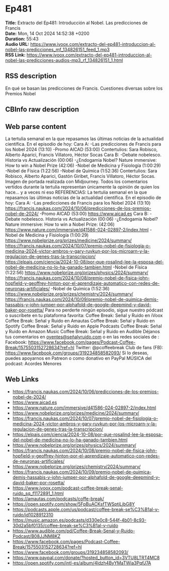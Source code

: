 # Ep481  
**Title:** Extracto del Ep481: Introducción al Nobel. Las predicciones de Francis  
**Date:** Mon, 14 Oct 2024 14:52:38 +0200  
**Duration:** 55:43  
**Audio URL:** https://www.ivoox.com/extracto-del-ep481-introduccion-al-nobel-las-predicciones_mf_134826151_feed_1.mp3  
**RSS Link:** https://www.ivoox.com/extracto-del-ep481-introduccion-al-nobel-las-predicciones-audios-mp3_rf_134826151_1.html  

## RSS description
En qué se basan las predicciones de Francis. Cuestiones diversas sobre los Premios Nobel

## CBInfo raw description


## Web parse content
La tertulia semanal en la que repasamos las últimas noticias de la actualidad científica. En el episodio de hoy: Cara A: -Las predicciones de Francis para los Nobel 2024 (13:10) -Promo AICAD (53:00) Contertulios: Sara Robisco, Alberto Aparici, Francis Villatoro, Héctor Socas Cara B: -Debate nobelesco. Historia vs Actualización (00:06) -¿Endogamia Nobel? Nature immersive: How to win a Nobel Prize (42:06) -Nobel de Medicina y Fisiología (1:00:29) -Nobel de Física (1:22:56) -Nobel de Química (1:52:36) Contertulios: Sara Robisco, Alberto Aparici, Gastón Giribet, Francis Villatoro, Héctor Socas. Imagen de portada realizada con Midjourney. Todos los comentarios vertidos durante la tertulia representan únicamente la opinión de quien los hace… y a veces ni eso REFERENCIAS: La tertulia semanal en la que repasamos las últimas noticias de la actualidad científica. En el episodio de hoy: Cara A: -Las predicciones de Francis para los Nobel 2024 (13:10) https://francis.naukas.com/2024/10/06/predicciones-de-los-premios-nobel-de-2024/ -Promo AICAD (53:00) https://www.aicad.es Cara B: -Debate nobelesco. Historia vs Actualización (00:06) -¿Endogamia Nobel? Nature immersive: How to win a Nobel Prize: (42:06) https://www.nature.com/immersive/d41586-024-02897-2/index.html -Nobel de Medicina y Fisiología (1:00:29) https://www.nobelprize.org/prizes/medicine/2024/summary/ https://francis.naukas.com/2024/10/07/premio-nobel-de-fisiologia-o-medicina-2024-victor-ambros-y-gary-ruvkun-por-los-microarn-y-la-regulacion-de-genes-tras-la-transcripcion/ https://elpais.com/ciencia/2024-10-08/por-que-rosalind-lee-la-esposa-del-nobel-de-medicina-no-lo-ha-ganado-tambien.html -Nobel de Física (1:22:56) https://www.nobelprize.org/prizes/physics/2024/summary/ https://francis.naukas.com/2024/10/08/premio-nobel-de-fisica-john-hopfield-y-geoffrey-hinton-por-el-aprendizaje-automatico-con-redes-de-neuronas-artificiales/ -Nobel de Química (1:52:36) https://www.nobelprize.org/prizes/chemistry/2024/summary/ https://francis.naukas.com/2024/10/09/premio-nobel-de-quimica-demis-hassabis-y-john-jumper-por-alphafold-de-google-deepmind-y-david-baker-por-rosetta/ Para no perderte ningún episodio, sigue nuestro pódcast o suscríbete en tu plataforma favorita: Coffee Break: Señal y Ruido en iVoox Coffee Break: Señal y Ruido en Amautas Coffee Break: Señal y Ruido en Spotify Coffee Break: Señal y Ruido en Apple Podcasts Coffee Break: Señal y Ruido en Amazon Music Coffee Break: Señal y Ruido en Audible Déjanos tus comentarios en oyentes@señalyruido.com o en las redes sociales de : Facebook: https://www.facebook.com/pages/Podcast-Coffee-Break/1575503152728634?ref=hl Twitter: @pcoffeebreak Club de fans (FB): https://www.facebook.com/groups/319234858582093/ Si lo deseas, puedes apoyarnos en Patreon o como donativo en PayPal MÚSICA del podcast: Acordes Menores

## Web Links
- https://francis.naukas.com/2024/10/06/predicciones-de-los-premios-nobel-de-2024/
- https://www.aicad.es
- https://www.nature.com/immersive/d41586-024-02897-2/index.html
- https://www.nobelprize.org/prizes/medicine/2024/summary/
- https://francis.naukas.com/2024/10/07/premio-nobel-de-fisiologia-o-medicina-2024-victor-ambros-y-gary-ruvkun-por-los-microarn-y-la-regulacion-de-genes-tras-la-transcripcion/
- https://elpais.com/ciencia/2024-10-08/por-que-rosalind-lee-la-esposa-del-nobel-de-medicina-no-lo-ha-ganado-tambien.html
- https://www.nobelprize.org/prizes/physics/2024/summary/
- https://francis.naukas.com/2024/10/08/premio-nobel-de-fisica-john-hopfield-y-geoffrey-hinton-por-el-aprendizaje-automatico-con-redes-de-neuronas-artificiales/
- https://www.nobelprize.org/prizes/chemistry/2024/summary/
- https://francis.naukas.com/2024/10/09/premio-nobel-de-quimica-demis-hassabis-y-john-jumper-por-alphafold-de-google-deepmind-y-david-baker-por-rosetta/
- https://www.ivoox.com/podcast-coffee-break-senal-ruido_sq_f1172891_1.html
- https://amautas.com/podcasts/coffe-break/
- https://open.spotify.com/show/5FpBuACKsfTWSptjLjbG8Y
- https://podcasts.apple.com/us/podcast/coffee-break-se%C3%B1al-y-ruido/id1028912310
- https://music.amazon.es/podcasts/d330e0c8-544f-4b01-8c93-30d2a5bf0135/coffee-break-se%C3%B1al-y-ruido
- https://www.audible.com/pd/Coffee-Break-Senal-y-Ruido-Podcast/B08JJNM8KZ
- https://www.facebook.com/pages/Podcast-Coffee-Break/1575503152728634?ref=hl
- https://www.facebook.com/groups/319234858582093/
- https://www.paypal.com/donate/?hosted_button_id=3VTU8LTRT4MC8
- https://open.spotify.com/intl-es/album/4ldzh4ByYMaTWia3PqfJ7A
